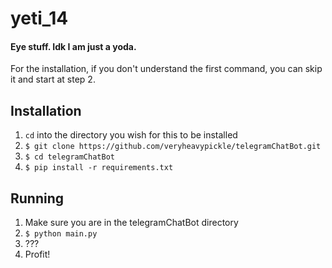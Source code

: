 # yeti_14
#### Eye stuff. Idk I am just a yoda.
For the installation, if you don't understand the first command, you can skip it and start at step 2.

## Installation
1. `cd` into the directory you wish for this to be installed 
2. `$ git clone https://github.com/veryheavypickle/telegramChatBot.git`
3. `$ cd telegramChatBot`
4. `$ pip install -r requirements.txt`

## Running
1. Make sure you are in the telegramChatBot directory
2. `$ python main.py`
3. ???
4. Profit!

